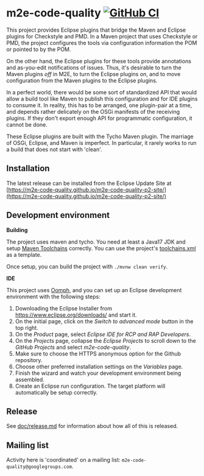 # m2e-code-quality [![GitHub CI](https://github.com/m2e-code-quality/m2e-code-quality/actions/workflows/build.yml/badge.svg)](https://github.com/m2e-code-quality/m2e-code-quality/actions/workflows/build.yml)

This project provides Eclipse plugins that bridge the Maven and
Eclipse plugins for Checkstyle and PMD. In a Maven project that uses
Checkstyle or PMD, the project configures the tools via configuration
information the POM or pointed to by the POM.

On the other hand, the Eclipse plugins for these tools provide
annotations and as-you-edit notifications of issues. Thus, it's
desirable to turn the Maven plugins *off* in M2E, to turn the Eclipse
plugins *on*, and to move configuration from the Maven plugins to the
Eclipse plugins.

In a perfect world, there would be some sort of standardized API that
would allow a build tool like Maven to publish this configuration and
for IDE plugins to consume it. In reality, this has to be arranged,
one plugin-pair at a time, and depends rather delicately on the OSGi
manifests of the receiving plugins. If they don't export enough API
for programmatic configuration, it cannot be done.

These Eclipse plugins are built with the Tycho Maven plugin. The
marriage of OSGi, Eclipse, and Maven is imperfect. In particular, it
rarely works to run a build that does not start with 'clean'.

## Installation

The latest release can be installed from the Eclipse Update Site at 
[https://m2e-code-quality.github.io/m2e-code-quality-p2-site/](https://m2e-code-quality.github.io/m2e-code-quality-p2-site/)

## Development environment

**Building**

The project uses maven and tycho. You need at least a Java17 JDK and setup
[Maven Toolchains](https://maven.apache.org/guides/mini/guide-using-toolchains.html) correctly.
You can use the project's [toolchains.xml](tools/toolchains.xml) as a template.

Once setup, you can build the project with `./mvnw clean verify`.

**IDE**

This project uses [Oomph](https://projects.eclipse.org/projects/tools.oomph), and you can set up an Eclipse development environment with the following steps:

1. Downloading the Eclipse Installer from https://www.eclipse.org/downloads/ and start it.
2. On the initial page, click on the *Switch to advanced mode* button in the top right.
3. On the *Product* page, select *Eclipse IDE for RCP and RAP Developers*.
4. On the *Projects* page, collapse the *Eclipse Projects* to scroll down to the *GitHub Projects* and select *m2e-code-quality*.
5. Make sure to choose the HTTPS anonymous option for the Github repository.
6. Choose other preferred installation settings on the *Variables* page.
7. Finish the wizard and watch your development environment being assembled.
8. Create an Eclipse run configuration. The target platform will automatically be setup correctly.

## Release

See [doc/release.md](doc/release.md) for information about how all of this is released.

## Mailing list

Activity here is 'coordinated' on a mailing list:
`m2e-code-quality@googlegroups.com`.

